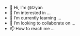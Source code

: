 - 👋 Hi, I’m @tzyan
- 👀 I’m interested in ...
- 🌱 I’m currently learning ...
- 💞️ I’m looking to collaborate on ...
- 📫 How to reach me ...

<!---
tzyan/tzyan is a ✨ special ✨ repository because its `README.md` (this file) appears on your GitHub profile.
You can click the Preview link to take a look at your changes.
--->
